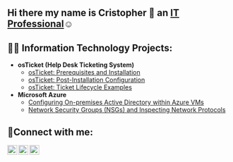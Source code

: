 ## Hi there my name is Cristopher 👋 an <a href="https://www.linkedin.com/in/Cristopher-Gomez">IT Professional</a>☺</h1>

<h2>👨‍💻 Information Technology Projects:</h2>

- <b>osTicket (Help Desk Ticketing System)</b>
  - [osTicket: Prerequisites and Installation](https://github.com/CrisGomez716/osticket-prereqs)
  - [osTicket: Post-Installation Configuration](https://github.com/CrisGomez716/post-install-config)
  - [osTicket: Ticket Lifecycle Examples](https://github.com/CrisGomez716/ticket-lifecycle)
- <b>Microsoft Azure</b>
  - [Configuring On-premises Active Directory within Azure VMs](https://github.com/CrisGomez716/configure-ad)
  - [Network Security Groups (NSGs) and Inspecting Network Protocols](https://github.com/CrisGomez716/azure-network-protocols)

<h2>🤳Connect with me:</h2>

[<img align="left" alt="Josh | Facebook" width="22px" src="https://cdn.jsdelivr.net/npm/simple-icons@v3/icons/twitter.svg" />][facebook]
[<img align="left" alt="Josh | LinkedIn" width="22px" src="https://cdn.jsdelivr.net/npm/simple-icons@v3/icons/linkedin.svg" />][linkedin]
[<img align="left" alt="Josh | Instagram" width="22px" src="https://cdn.jsdelivr.net/npm/simple-icons@v3/icons/instagram.svg" />][instagram]

[facebook]: https://www.facebook.com/Cris
[instagram]: https://www.instagram.com/Cris
[linkedin]: [https://linkedin.com/in/Cris](https://www.linkedin.com/in/cristopher-gomez-695638214/)

<!--
**CrisGomez716/CrisGomez716** is a ✨ _special_ ✨ repository because its `README.md` (this file) appears on your GitHub profile.

Here are some ideas to get you started:

- 🔭 I’m currently working on ...
- 🌱 I’m currently learning ...
- 👯 I’m looking to collaborate on ...
- 🤔 I’m looking for help with ...
- 💬 Ask me about ...
- 📫 How to reach me: ...
- 😄 Pronouns: ...
- ⚡ Fun fact: ...
-->
